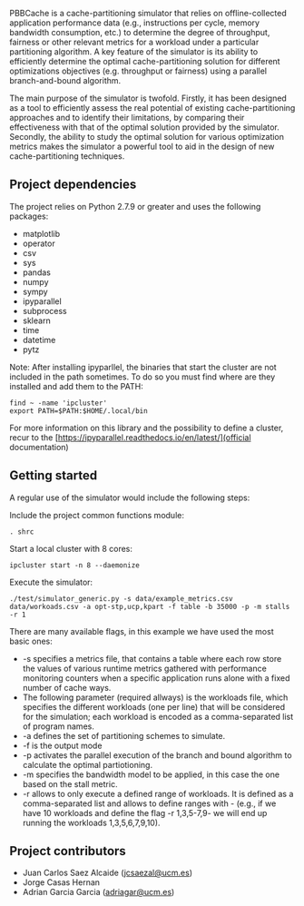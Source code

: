 PBBCache is a cache-partitioning simulator that relies on offline-collected application performance data (e.g., instructions per 
cycle, memory bandwidth consumption, etc.) to determine the degree of throughput, fairness or other relevant metrics for a workload
under a particular partitioning algorithm. A key feature of the simulator is its ability to efficiently determine the optimal
cache-partitioning solution for different optimizations objectives (e.g. throughput or fairness) using a parallel branch-and-bound algorithm.

The main purpose of the simulator is twofold. Firstly, it has been designed as a tool to efficiently assess the
real potential of existing cache-partitioning approaches and to identify their limitations, 
by comparing their effectiveness with that of the optimal solution provided by the simulator. 
Secondly, the ability to study the optimal solution for various optimization metrics makes the simulator
a powerful tool to aid in the design of new cache-partitioning techniques.

## Project dependencies

The project relies on Python 2.7.9 or greater and uses the following packages:
* matplotlib
* operator
* csv
* sys
* pandas
* numpy
* sympy
* ipyparallel
* subprocess
* sklearn
* time
* datetime
* pytz

Note: After installing ipyparllel, the binaries that start the cluster are not included in the path sometimes. To do so you must find where are they installed and add them to the PATH:

	find ~ -name 'ipcluster'
	export PATH=$PATH:$HOME/.local/bin

For more information on this library and the possibility to define a cluster, recur to the [https://ipyparallel.readthedocs.io/en/latest/](official documentation)

## Getting started

A regular use of the simulator would include the following steps:

Include the project common functions module:

	. shrc

Start a local cluster with 8 cores:

	ipcluster start -n 8 --daemonize

Execute the simulator:

	./test/simulator_generic.py -s data/example_metrics.csv data/workoads.csv -a opt-stp,ucp,kpart -f table -b 35000 -p -m stalls -r 1

There are many available flags, in this example we have used the most basic ones:

* -s specifies a metrics file, that contains a table where each row store the values of various runtime metrics
gathered with performance monitoring counters when a specific application runs alone with a fixed number of cache ways.
* The following parameter (required allways) is the workloads file, which specifies the different workloads (one per line) 
that will be considered for the simulation; each workload is encoded as a comma-separated list of program names.
* -a defines the set of partitioning schemes to simulate.
* -f is the output mode
* -p activates the parallel execution of the branch and bound algorithm to calculate the optimal partiotioning.
* -m specifies the bandwidth model to be applied, in this case the one based on the stall metric.
* -r allows to only execute a defined range of workloads. It is defined as a comma-separated list and allows to define ranges with - (e.g., if we have 10 workloads and define the flag -r 1,3,5-7,9- we will end up running the workloads 1,3,5,6,7,9,10).

## Project contributors

* Juan Carlos Saez Alcaide (<jcsaezal@ucm.es>)
* Jorge Casas Hernan
* Adrian Garcia Garcia (<adriagar@ucm.es>)
